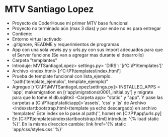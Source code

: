 # MTV Santiago Lopez

- Proyecto de CoderHouse mi primer MTV base funcional
- Proyecto no terminado aún (max 3 dias) y por ende no es para entregar
- Contiene:
- Entorno virtual activado
- .gitignore, README y requerimientos de programas
- App con una sola vewis.py y urls.py <home> con sus import adecuados para que  el Server funcione (Se van a agregar mas durante el desarrollo)
- Carpeta "templantes"
- Introduje: MVTSantiagoLopez> settings.py> 'DIRS': '[r'C:\P1\templates']'
- Archivo <index.html> [r'C:\P1\templates\index.html']
- Prueba de template funcional con lista_ejemplo. "path('template_ejemplo/', template_ejemplo)"
- Agregue [r'C:\P1\MVTSantiagoLopez\settings.py]> INSTALLED_APPS = 'app', makemigration en [r'app\migrations\0001_initial.py'] y migrate para que lo tome el db.sqlite3
-Carpeta  app> "static" y "app". Y pase las carpetas a [C:\P1\app\static\app\]>'assets', 'css' y 'js' de
Archivo <indexstartbootstrap.html>(template ya echo descargado) en  archivo 'templates'
Este index se lo pase al path('', home) en [C:\P1\app\urls.py]
- En [C:\P1\templates\indexstartbootstrap.html] introduje: '{% load static %}'.
En la misma direccion cambie: link href='{% static 'app/css/styles.css' %}'
